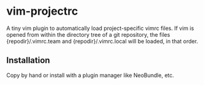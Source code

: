 vim-projectrc
=============

A tiny vim plugin to automatically load project-specific vimrc files. If vim is
opened from within the directory tree of a git repository, the files
{repodir}/.vimrc.team and {repodir}/.vimrc.local will be loaded, in that order.

Installation
------------

Copy by hand or install with a plugin manager like NeoBundle, etc.
